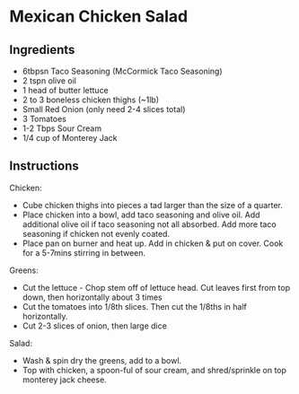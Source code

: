 # Mexican Chicken Salad

## Ingredients
* 6tbpsn Taco Seasoning (McCormick Taco Seasoning)
* 2 tspn olive oil
* 1 head of butter lettuce
* 2 to 3 boneless chicken thighs (~1lb)
* Small Red Onion (only need 2-4 slices total)
* 3 Tomatoes
* 1-2 Tbps Sour Cream
* 1/4 cup of Monterey Jack

## Instructions
Chicken:
* Cube chicken thighs into pieces a tad larger than the size of a quarter.
* Place chicken into a bowl, add taco seasoning and olive oil. Add additional olive oil if taco seasoning not all absorbed. Add more taco seasoning if chicken not evenly coated.
* Place pan on burner and heat up. Add in chicken & put on cover. Cook for a 5-7mins stirring in between.

Greens:
* Cut the lettuce - Chop stem off of lettuce head. Cut leaves first from top down, then horizontally about 3 times
* Cut the tomatoes into 1/8th slices. Then cut the 1/8ths in half horizontally.
* Cut 2-3 slices of onion, then large dice

Salad:
* Wash & spin dry the greens, add to a bowl.
* Top with chicken, a spoon-ful of sour cream, and shred/sprinkle on top monterey jack cheese.
